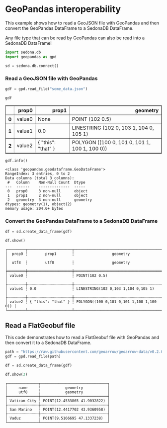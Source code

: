 # GeoPandas interoperability

This example shows how to read a GeoJSON file with GeoPandas and then convert the GeoPandas DataFrame to a SedonaDB DataFrame.

Any file type that can be read by GeoPandas can also be read into a SedonaDB DataFrame!


```python
import sedona.db
import geopandas as gpd

sd = sedona.db.connect()
```

### Read a GeoJSON file with GeoPandas


```python
gdf = gpd.read_file("some_data.json")
```


```python
gdf
```




<div>
<style scoped>
    .dataframe tbody tr th:only-of-type {
        vertical-align: middle;
    }

    .dataframe tbody tr th {
        vertical-align: top;
    }

    .dataframe thead th {
        text-align: right;
    }
</style>
<table border="1" class="dataframe">
  <thead>
    <tr style="text-align: right;">
      <th></th>
      <th>prop0</th>
      <th>prop1</th>
      <th>geometry</th>
    </tr>
  </thead>
  <tbody>
    <tr>
      <th>0</th>
      <td>value0</td>
      <td>None</td>
      <td>POINT (102 0.5)</td>
    </tr>
    <tr>
      <th>1</th>
      <td>value1</td>
      <td>0.0</td>
      <td>LINESTRING (102 0, 103 1, 104 0, 105 1)</td>
    </tr>
    <tr>
      <th>2</th>
      <td>value2</td>
      <td>{ "this": "that" }</td>
      <td>POLYGON ((100 0, 101 0, 101 1, 100 1, 100 0))</td>
    </tr>
  </tbody>
</table>
</div>




```python
gdf.info()
```

    <class 'geopandas.geodataframe.GeoDataFrame'>
    RangeIndex: 3 entries, 0 to 2
    Data columns (total 3 columns):
     #   Column    Non-Null Count  Dtype   
    ---  ------    --------------  -----   
     0   prop0     3 non-null      object  
     1   prop1     2 non-null      object  
     2   geometry  3 non-null      geometry
    dtypes: geometry(1), object(2)
    memory usage: 204.0+ bytes


### Convert the GeoPandas DataFrame to a SedonaDB DataFrame


```python
df = sd.create_data_frame(gdf)
```


```python
df.show()
```

    ┌────────┬────────────────────┬──────────────────────────────────────────┐
    │  prop0 ┆        prop1       ┆                 geometry                 │
    │  utf8  ┆        utf8        ┆                 geometry                 │
    ╞════════╪════════════════════╪══════════════════════════════════════════╡
    │ value0 ┆                    ┆ POINT(102 0.5)                           │
    ├╌╌╌╌╌╌╌╌┼╌╌╌╌╌╌╌╌╌╌╌╌╌╌╌╌╌╌╌╌┼╌╌╌╌╌╌╌╌╌╌╌╌╌╌╌╌╌╌╌╌╌╌╌╌╌╌╌╌╌╌╌╌╌╌╌╌╌╌╌╌╌╌┤
    │ value1 ┆ 0.0                ┆ LINESTRING(102 0,103 1,104 0,105 1)      │
    ├╌╌╌╌╌╌╌╌┼╌╌╌╌╌╌╌╌╌╌╌╌╌╌╌╌╌╌╌╌┼╌╌╌╌╌╌╌╌╌╌╌╌╌╌╌╌╌╌╌╌╌╌╌╌╌╌╌╌╌╌╌╌╌╌╌╌╌╌╌╌╌╌┤
    │ value2 ┆ { "this": "that" } ┆ POLYGON((100 0,101 0,101 1,100 1,100 0)) │
    └────────┴────────────────────┴──────────────────────────────────────────┘


## Read a FlatGeobuf file

This code demonstrates how to read a FlatGeobuf file with GeoPandas and then convert it to a SedonaDB DataFrame.


```python
path = "https://raw.githubusercontent.com/geoarrow/geoarrow-data/v0.2.0/natural-earth/files/natural-earth_cities.fgb"
gdf = gpd.read_file(path)
```


```python
df = sd.create_data_frame(gdf)
```


```python
df.show(3)
```

    ┌──────────────┬──────────────────────────────┐
    │     name     ┆           geometry           │
    │     utf8     ┆           geometry           │
    ╞══════════════╪══════════════════════════════╡
    │ Vatican City ┆ POINT(12.4533865 41.9032822) │
    ├╌╌╌╌╌╌╌╌╌╌╌╌╌╌┼╌╌╌╌╌╌╌╌╌╌╌╌╌╌╌╌╌╌╌╌╌╌╌╌╌╌╌╌╌╌┤
    │ San Marino   ┆ POINT(12.4417702 43.9360958) │
    ├╌╌╌╌╌╌╌╌╌╌╌╌╌╌┼╌╌╌╌╌╌╌╌╌╌╌╌╌╌╌╌╌╌╌╌╌╌╌╌╌╌╌╌╌╌┤
    │ Vaduz        ┆ POINT(9.5166695 47.1337238)  │
    └──────────────┴──────────────────────────────┘

